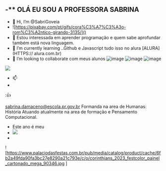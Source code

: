 -** OLÁ EU SOU A PROFESSORA SABRINA 
- 
-   👋 Hi, I’m @SabriGoveia
-   ![https://pixabay.com/pt/gifs/cora%C3%A7%C3%A3o-rom%C3%A2ntico-girando-3135/]()
- 👀 Estou interessada em aprender programação e quem sabe aprofundar também está nova linguagem.
- 🌱 I’m currently learning ..Github e Javascript tudo isso no alura [ALURA] (HTTPS:// alura.com.br)
- 💞️ I’m looking to collaborate  com meus alunos 
![image](https://user-images.githubusercontent.com/104602313/176919247-88865086-edac-4e81-964d-8c88fb637eb7.png)
![image](https://user-images.githubusercontent.com/104602313/176919346-75207059-52e8-40ce-9b54-27258fe2979a.png)
![image](https://user-images.githubusercontent.com/104602313/176919568-c311156f-302e-4573-869c-f9a0c6f08b35.png)

![](https://www.palaciodasfestas.com.br/pub/media/catalog/product/cache/6fb2a49fda90fa3bc27e8290a21c793e/c/o/corinthians_2023_festcolor_painel_cartonado_mega_90346.jpg)
- 📫 
- 
:👍
<!---
SabriGoveia/SabriGoveia is a ✨ special ✨ repository because its `README.md` (this file) appears on your GitHub profile.
You can click the Preview link to take a look at your changes.
--->
sabrina.damaceno@escola.pr.gov.br
Formanda na area de Humanas: História
Atuando atualmente na area de formação e Pensamento Computacional.
- Este ano é meu
- ![](https://naescola.codeiot.org.br/wp-content/uploads/2021/02/scratch.jpg)
- 

![https://www.palaciodasfestas.com.br/pub/media/catalog/product/cache/6fb2a49fda90fa3bc27e8290a21c793e/c/o/corinthians_2023_festcolor_painel_cartonado_mega_90346.jpg ]


